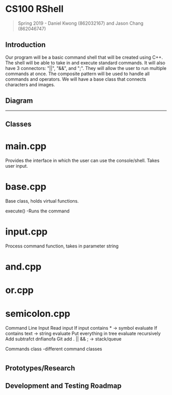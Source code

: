 # CS100 RShell
> Spring 2019 - Daniel Kwong (862032167) and Jason Chang (862046747)

## Introduction
Our program will be a basic command shell that will be created using C++. The shell will be able to take in and execute standard commands. It will also have 3 connectors: "||", "&&", and ";". They will allow the user to run multiple commands at once. The composite pattern will be used to handle all commands and operators. We will have a base class that connects characters and images.

## Diagram
---
## Classes

# main.cpp
Provides the interface in which the user can use the console/shell. Takes user input.

# base.cpp
Base class, holds virtual functions.

execute()
-Runs the command



# input.cpp
Process command function, takes in parameter string

# and.cpp


# or.cpp


# semicolon.cpp


Command Line
Input
Read input
If input contains * -> symbol evaluate
If contains text -> string evaluate
Put everything in tree evaluate recursively
Add subtrafct dnfianofa
Git add .
|| && ; -> stack/queue

Commands class
-different command classes



#


## Prototypes/Research

## Development and Testing Roadmap
